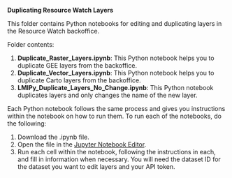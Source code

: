 **Duplicating Resource Watch Layers**

This folder contains Python notebooks for editing and duplicating layers in the Resource Watch backoffice.

Folder contents:
1. **Duplicate_Raster_Layers.ipynb**: This Python notebook helps you to duplicate GEE layers from the backoffice.
2. **Duplicate_Vector_Layers.ipynb**: This Python notebook helps you to duplicate Carto layers from the backoffice.
3. **LMIPy_Duplicate_Layers_No_Change.ipynb**: This Python notebook duplicates layers and only changes the name of the new layer.

Each Python notebook follows the same process and gives you instructions within the notebook on how to run them.
To run each of the notebooks, do the following:
1. Download the .ipynb file.
2. Open the file in the [Jupyter Notebook Editor](https://jupyter.org/install).
3. Run each cell within the notebook, following the instructions in each, and fill in information when necessary. You will need the dataset ID for the dataset you want to edit layers and your API token.

